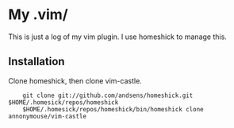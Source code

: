 My .vim/
========

This is just a log of my vim plugin.  I use homeshick to manage this.


Installation
------------

Clone homeshick, then clone vim-castle.

```
    git clone git://github.com/andsens/homeshick.git $HOME/.homesick/repos/homeshick
    $HOME/.homesick/repos/homeshick/bin/homeshick clone annonymouse/vim-castle
```
